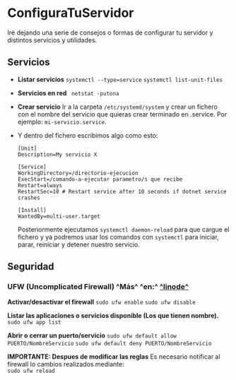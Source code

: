 # ConfiguraTuServidor
Iré dejando una serie de consejos o formas de configurar tu servidor y distintos servicios y utilidades.

## Servicios

* **Listar servicios**
`systemctl --type=service`
`systemctl list-unit-files`

* **Servicios en red**
` netstat -putona`

* **Crear servicio**
Ir a la carpeta `/etc/systemd/system` y crear un fichero con el nombre del servicio que quieras crear terminado en .service. Por ejemplo: `mi-servicio.service`.
	
* Y dentro del fichero escribimos algo como esto:	
	 ```
	[Unit]
	Description=My servicio X

	[Service]
	WorkingDirectory=/directorio-ejecucion
	ExecStart=/comando-a-ejecutar parametro/s que recibe
	Restart=always
	RestartSec=10 # Restart service after 10 seconds if dotnet service crashes

	[Install]
	WantedBy=multi-user.target
	```
	Posteriormente ejecutamos `systemctl daemon-reload` para que cargue el fichero y ya podremos usar los comandos con `systemctl` para iniciar, parar, reiniciar y detener nuestro servicio.
	 
## Seguridad
### UFW (Uncomplicated Firewall) ^Más^ ^en:^  [^linode^](https://www.linode.com/docs/security/firewalls/configure-firewall-with-ufw/)
**Activar/desactivar el firewall**
```sudo ufw enable```
```sudo ufw disable```

**Listar las aplicaciones o servicios disponible (Los que tienen nombre).**
```sudo ufw app list```
    
**Abrir o cerrar un puerto/servicio**
```sudo ufw default allow PUERTO/NombreServicio```
```sudo ufw default deny PUERTO/NombreServicio```

**IMPORTANTE: Despues de modificar las reglas**
Es necesario notificar al firewall lo cambios realizados mediante:  
```sudo ufw reload```
	

